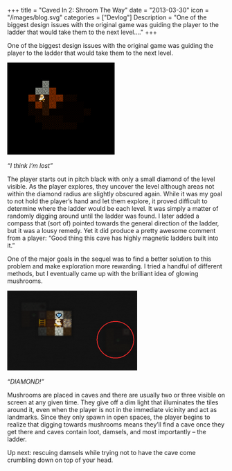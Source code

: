 +++
title = "Caved In 2: Shroom The Way"
date = "2013-03-30"
icon = "/images/blog.svg"
categories = ["Devlog"]
Description = "One of the biggest design issues with the original game was guiding the player to the ladder that would take them to the next level...."
+++

One of the biggest design issues with the original game was guiding the player to the ladder that would take them to the next level.

![lost](/projects/cavedin/lost.png)

_“I think I’m lost”_

The player starts out in pitch black with only a small diamond of the level visible. As the player explores, they uncover the level although areas not within the diamond radius are slightly obscured again. While it was my goal to not hold the player’s hand and let them explore, it proved difficult to determine where the ladder would be each level. It was simply a matter of randomly digging around until the ladder was found. I later added a compass that (sort of) pointed towards the general direction of the ladder, but it was a lousy remedy. Yet it did produce a pretty awesome comment from a player: “Good thing this cave has highly magnetic ladders built into it.”

One of the major goals in the sequel was to find a better solution to this problem and make exploration more rewarding. I tried a handful of different methods, but I eventually came up with the brilliant idea of glowing mushrooms.

![cavedin2_shroom](/projects/cavedin2/shroom.png)

_“DIAMOND!”_

Mushrooms are placed in caves and there are usually two or three visible on screen at any given time. They give off a dim light that illuminates the tiles around it, even when the player is not in the immediate vicinity and act as landmarks. Since they only spawn in open spaces, the player begins to realize that digging towards mushrooms means they’ll find a cave once they get there and caves contain loot, damsels, and most importantly – the ladder.

Up next: rescuing damsels while trying not to have the cave come crumbling down on top of your head.